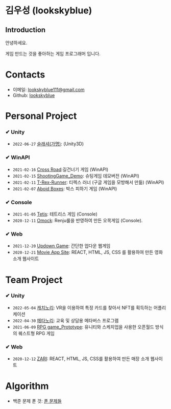 # 김우성 (lookskyblue)

## Introduction
안녕하세요.

게임 만드는 것을 좋아하는 게임 프로그래머 입니다.

# Contacts
 * 이메일: lookskyblue111@gmail.com
 * Github: [lookskyblue](https://github.com/lookskyblue?tab=repositories)

# Personal Project
### ✔ Unity
* ```2022-06-27``` [슬래셔(가명)](https://github.com/lookskyblue/Slasher): (Unity3D)
 
### ✔ WinAPI
* ```2021-02-16``` [Cross Road](https://github.com/lookskyblue/CrossRoad):길건너기 게임 (WinAPI)
* ```2021-02-15``` [ShootingGame_Demo](https://github.com/lookskyblue/ShootingGame_Demo): 슈팅게임 데모버전 (WinAPI)
* ```2021-02-11``` [T-Rex-Runner](https://github.com/lookskyblue/T-Rex-Runner): 티렉스 러너 (구글 게임을 모방해서 만듦) (WinAPI)
* ```2021-02-07``` [Aboid Boxes](https://github.com/lookskyblue/Avoid_Boxes/blob/master/README.md): 박스 피하기 게임 (WinAPI)

### ✔ Console
* ```2021-01-05``` [Tetis](https://github.com/lookskyblue/Tetris): 테트리스 게임 (Console)
* ```2020-12-11``` [Omock](https://github.com/lookskyblue/Omok):  Renju룰을 반영하여 만든 오목게임 (Console).

### ✔ Web
* ```2021-12-20``` [Updown Game](https://github.com/lookskyblue/UpDownGame): 간단한 업다운 웹게임
* ```2020-12-21``` [Movie App Site](https://github.com/lookskyblue/movie_app_2020): REACT, HTML, JS, CSS 를 활용하여 만든 영화소개 웹사이트 

# Team Project   

### ✔ Unity
* ```2022-05-04``` [캐치노리](https://github.com/lookskyblue/CatchNori): VR을 이용하여 특정 카드를 찾아서 NFT를 획득하는 어플리케이션
* ```2022-04-30``` [메타노리](https://github.com/lookskyblue/MetaNori): 교육 및 상담용 메타버스 프로그램
* ```2021-06-09``` [RPG game_Prototype](https://youtu.be/4HStwtlzHdM): 유니티와 스케치업을 사용한 오픈월드 방식의 퀘스트형 RPG 게임

### ✔ Web
* ```2020-12-12``` [ZARI](https://github.com/lookskyblue/zari): REACT, HTML, JS, CSS를 활용하여 만든 매장 소개 웹사이트

# Algorithm
* 백준 문제 푼 것: [푼 문제들](https://github.com/lookskyblue/Backjoon/tree/main/%EB%B0%B1%EC%A4%80)


